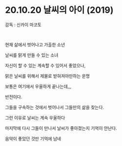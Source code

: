 # 20.10.20 날씨의 아이 (2019)

감독 : 신카이 마코토

<br>

현재 삶에서 벗어나고 가출한 소년

날씨를 맑게 만들 수 있는 소녀

자신이 할 수 있는 계속할 수 있어서 좋았으나,

맑은 날씨를 위해서 제물로 받혀져야만하는 운명

보통은 여기에서 우울하게 끝나는데,,,

 

반전이다.

그들을 구속하는 것에서 벗어나서 그들만의 삶을 찾는다.

그런 이유로 날씨는 계속 우울하다

 

마지막에 다시 그들이 만나서 날씨가 좋아졌는지 기억이 안난다.

음악이 좋았던 것만 기억에 남네